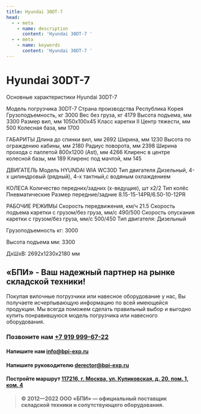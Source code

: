 ```yaml
---
title: Hyundai 30DT-7
head:
  - - meta
    - name: description
      content: 'Hyundai 30DT-7 '
  - - meta
    - name: keywords 
      content: 'Hyundai 30DT-7 '
---
```


# Hyundai 30DT-7
Основные характеристики Hyundai 30DT-7

Модель погрузчика
30DT-7
Страна производства
Республика Корея
Грузоподъемность, кг
3000
Вес без груза, кг
4179
Высота подъема, мм
3300
Размер вил, мм
1050х100х45
Класс каретки
II
Центр тяжести, мм
500
Колесная база, мм
1700

ГАБАРИТЫ
Длина до спинки вил, мм
2692
Ширина, мм
1230
Высота по ограждению кабины, мм
2180
Радиус поворота, мм
2398
Ширина прохода с паллетой 800х1200 (Ast), мм
4266
Клиренс в центре колесной базы, мм
189
Клиренс под мачтой, мм
145

ДВИГАТЕЛЬ
Модель
HYUNDAI WIA WC30D
Тип двигателя
Дизельный, 4-x цилиндровый (рядный), 4-х тактный,с водяным охлаждением

КОЛЕСА
Количество передних/задних (х-ведущие), шт
х2/2
Тип колёс
Пневматические
Размер передние/задние
8.15-15-14PR/6.50-10-12PR

РАБОЧИЕ РЕЖИМЫ
Скорость передвижения, км/ч
21.5
Скорость подъема каретки с грузом/без груза, мм/с
490/500
Скорость опускания каретки с грузом/без груза, мм/с
500/450
Тип двигателя: Дизельный

Грузоподъемность кг: 3000

Высота подъема мм: 3300

ДxШxВ: 2692x1230x2180 мм










## «БПИ» - Ваш надежный партнер на рынке складской техники!

Покупая вилочные погрузчики или навесное оборудование у нас, Вы получаете исчерпывающую информацию по всей имеющейся продукции. Мы всегда поможем сделать правильный выбор и выгодно купить понравившуюся модель погрузчика или навесного оборудования.


### Позвоните нам <a href="tel:+79199996722">+7 919 999-67-22</a>

#### Напишите нам <a href="mailto:info@bpi-exp.ru">info@bpi-exp.ru</a>

#### Напишите руководителю <a href="mailto:derector@bpi-exp.ru">derector@bpi-exp.ru</a>

#### Постройте маршрут <a href="https://yandex.ru/maps/213/moscow/?from=api-maps&ll=37.560718%2C55.567506&mode=routes&origin=jsapi_2_1_79&rtext=~55.567988%2C37.560664&rtt=mt&ruri=~&z=19">117216, г. Москва, ул. Куликовская, д. 20, пом. 1, ком. 4</a>

> **© 2012—2022 ООО «БПИ» — официальный поставщик складской техники и сопутствующего оборудования.**
